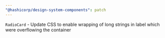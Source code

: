 ```yaml
---
"@hashicorp/design-system-components": patch
---
```


`RadioCard` - Update CSS to enable wrapping of long strings in label which were overflowing the container
